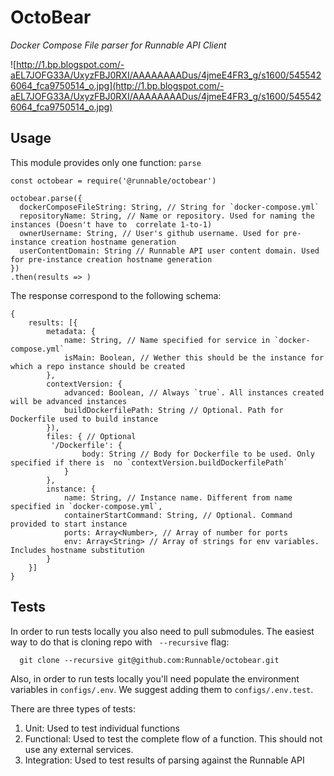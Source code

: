 # OctoBear

_Docker Compose File parser for Runnable API Client_

![http://1.bp.blogspot.com/-aEL7JOFG33A/UxyzFBJ0RXI/AAAAAAAADus/4jmeE4FR3_g/s1600/5455426064_fca9750514_o.jpg](http://1.bp.blogspot.com/-aEL7JOFG33A/UxyzFBJ0RXI/AAAAAAAADus/4jmeE4FR3_g/s1600/5455426064_fca9750514_o.jpg)

## Usage

This module provides only one function: `parse`

```
const octobear = require('@runnable/octobear')

octobear.parse({
  dockerComposeFileString: String, // String for `docker-compose.yml`
  repositoryName: String, // Name or repository. Used for naming the instances (Doesn't have to  correlate 1-to-1)
  ownerUsername: String, // User's github username. Used for pre-instance creation hostname generation
  userContentDomain: String // Runnable API user content domain. Used for pre-instance creation hostname generation
})
.then(results => )
```

The response correspond to the following schema:

```
{
	results: [{
		metadata: {
			name: String, // Name specified for service in `docker-compose.yml`
			isMain: Boolean, // Wether this should be the instance for which a repo instance should be created
		},
		contextVersion: {
			advanced: Boolean, // Always `true`. All instances created will be advanced instances
			buildDockerfilePath: String // Optional. Path for Dockerfile used to build instance
		}),
		files: { // Optional
		 '/Dockerfile': {
				body: String // Body for Dockerfile to be used. Only specified if there is  no `contextVersion.buildDockerfilePath`
			}
		},
		instance: {
			name: String, // Instance name. Different from name specified in `docker-compose.yml`,
			containerStartCommand: String, // Optional. Command provided to start instance
			ports: Array<Number>, // Array of number for ports
			env: Array<String> // Array of strings for env variables. Includes hostname substitution
		}
	}]
}
```

## Tests

In order to run tests locally you also need to pull submodules. The easiest way to do that is cloning repo with
` --recursive` flag:

```
  git clone --recursive git@github.com:Runnable/octobear.git
```

Also, in order to run tests locally you'll need populate the environment variables in `configs/.env`. We suggest adding them to `configs/.env.test`.

There are three types of tests:

1. Unit: Used to test individual functions
2. Functional: Used to test the complete flow of a function. This should not use any external services.
3. Integration: Used to test results of parsing against the Runnable API
